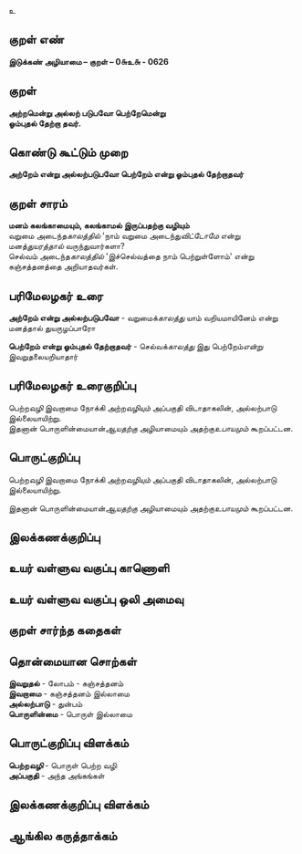 உ

## குறள் எண் 

**இடுக்கண் அழியாமை – குறள் – 0௬உ௬ - 0626**  

## குறள் 

**அற்றமென்று அல்லற் படுபவோ பெற்றேமென்று  
ஓம்புதல் தேற்றா தவர்.**  

## கொண்டு கூட்டும் முறை

**அற்றேம் என்று அல்லற்படுபவோ பெற்றேம் என்று ஓம்புதல் தேற்றாதவர்**

## குறள் சாரம் 

**மனம் கலங்காமையும், கலங்காமல் இருப்பதற்கு வழியும்**  
வறுமை அடைந்த*காலத்தில்* 'நாம் வறுமை அடைந்து*விட்டோமே* என்று மனத்*துயரத்தால்* வருந்துவார்களா?  
செல்வம் அடைந்த*காலத்தில்* 'இச்செல்வத்தை நாம் பெற்றுள்ளோம்' என்று கஞ்சத்தனத்தை அறியாதவர்கள்.  

## பரிமேலழகர் உரை

**அற்றேம் என்று அல்லற்படுபவோ** - வறுமைக்*காலத்து* யாம் வறியமாயினேம் என்று மனத்தால் துயருழப்பாரோ  

**பெற்றேம் என்று ஓம்புதல் தேற்றாதவர்** - செல்வக்*காலத்து* இது பெற்றேம்*என்று* இவறுதலையறியாதார் 

## பரிமேலழகர் உரைகுறிப்பு   

பெற்ற*வழி* இவறாமை நோக்கி அற்ற*வழியும்* அப்பகுதி விடாதாகலின், அல்லற்பாடு இல்லையாயிற்று.  
இதனான் பொருளின்மையான்*ஆயதற்கு* அழியாமையும் அதற்கு*உபாயமும்* கூறப்பட்டன.    

## பொருட்குறிப்பு 

பெற்ற*வழி* இவறாமை நோக்கி அற்ற*வழியும்* அப்பகுதி விடாதாகலின், அல்லற்பாடு இல்லையாயிற்று.  

இதனான் பொருளின்மையான்*ஆயதற்கு* அழியாமையும் அதற்கு*உபாயமும்* கூறப்பட்டன.    

## இலக்கணக்குறிப்பு  


## உயர் வள்ளுவ வகுப்பு காணொளி


## உயர் வள்ளுவ வகுப்பு ஒலி அமைவு 

 
## குறள் சார்ந்த கதைகள் 


## தொன்மையான சொற்கள்  

**இவறுதல்** - லோபம் - கஞ்சத்தனம்  
**இவறாமை** -  கஞ்சத்தனம் இல்லாமை     
**அல்லற்பாடு** - துன்பம்   
**பொருளின்மை** - பொருள் இல்லாமை 

## பொருட்குறிப்பு விளக்கம்    

**பெற்ற*வழி*** - பொருள் பெற்ற வழி  
**அப்பகுதி** - அந்த அங்கங்கள்   



## இலக்கணக்குறிப்பு விளக்கம்


## ஆங்கில கருத்தாக்கம் 


